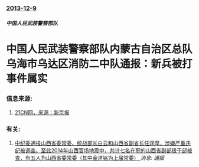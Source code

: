 ### [2013-12-9](/news/2013/12/9/index.md)

##### 中国人民武装警察部队
# 中国人民武装警察部队内蒙古自治区总队乌海市乌达区消防二中队通报：新兵被打事件属实 




### 信息来源:

1. [21CN网，来源：新京报](http://news.21cn.com/domestic/difang/a/2013/1209/21/25440730.shtml)

### 有关:

1. [中纪委通报山西省委常委、统战部长白云和山西省副省长任润厚，涉嫌严重违纪被调查。至此2014年山西官场地震中，共计七名在职的山西省副部级干部被查，有五人为山西省委常委（其中金道铭为上届常委） ](/zh/news/2014/08/29/中纪委通报山西省委常委-统战部长白云和山西省副省长任润厚-涉嫌严重违纪被调查-至此2014年山西官场地震中-共计七名在职.md) _消息: 通报_
